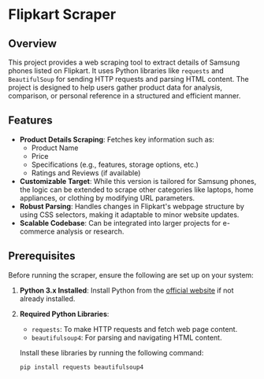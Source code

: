 # Flipkart Scraper

## Overview
This project provides a web scraping tool to extract details of Samsung phones listed on Flipkart. It uses Python libraries like `requests` and `BeautifulSoup` for sending HTTP requests and parsing HTML content. The project is designed to help users gather product data for analysis, comparison, or personal reference in a structured and efficient manner.

## Features
- **Product Details Scraping**: Fetches key information such as:
  - Product Name
  - Price
  - Specifications (e.g., features, storage options, etc.)
  - Ratings and Reviews (if available)
- **Customizable Target**: While this version is tailored for Samsung phones, the logic can be extended to scrape other categories like laptops, home appliances, or clothing by modifying URL parameters.
- **Robust Parsing**: Handles changes in Flipkart's webpage structure by using CSS selectors, making it adaptable to minor website updates.
- **Scalable Codebase**: Can be integrated into larger projects for e-commerce analysis or research.

## Prerequisites
Before running the scraper, ensure the following are set up on your system:

1. **Python 3.x Installed**:
   Install Python from the [official website](https://www.python.org/) if not already installed.

2. **Required Python Libraries**:
   - `requests`: To make HTTP requests and fetch web page content.
   - `beautifulsoup4`: For parsing and navigating HTML content.

   Install these libraries by running the following command:
   ```bash
   pip install requests beautifulsoup4
